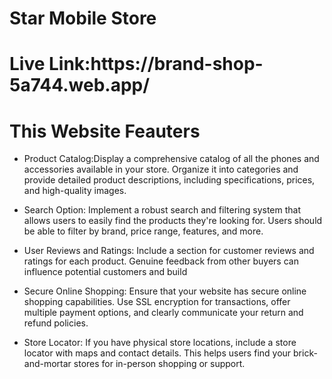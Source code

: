 # Star Mobile Store

<h1>Live Link:https://brand-shop-5a744.web.app/</h1>

<div>
 <h1>This Website Feauters</h1>
 </div>

- Product Catalog:Display a comprehensive catalog of all the phones and accessories available in your store. Organize it into categories and provide detailed product descriptions, including specifications, prices, and high-quality images.

- Search Option:  Implement a robust search and filtering system that allows users to easily find the products they're looking for. Users should be able to filter by brand, price range, features, and more.

- User Reviews and Ratings: Include a section for customer reviews and ratings for each product. Genuine feedback from other buyers can influence potential customers and build 

- Secure Online Shopping: Ensure that your website has secure online shopping capabilities. Use SSL encryption for transactions, offer multiple payment options, and clearly communicate your return and refund policies.

- Store Locator: If you have physical store locations, include a store locator with maps and contact details. This helps users find your brick-and-mortar stores for in-person shopping or support.
